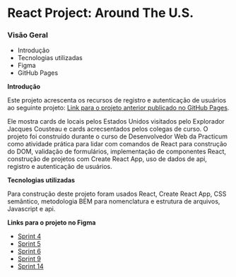 # React Project: Around The U.S.

### Visão Geral

- Introdução
- Tecnologias utilizadas
- Figma
- GitHub Pages

**Introdução**

Este projeto acrescenta os recursos de registro e autenticação de usuários ao seguinte projeto: [Link para o projeto anterior publicado no GitHub Pages](https://hainaha.github.io/around-react/).

Ele mostra cards de locais pelos Estados Unidos visitados pelo Explorador Jacques Cousteau e cards acrecsentados pelos colegas de curso. O projeto foi construído durante o curso de Desenvolvedor Web da Practicum como atividade prática para lidar com comandos de React para construção do DOM, validação de formulários, implementação de componentes React, construção de projetos com Create React App, uso de dados de api, registro e autenticação de usuários.

**Tecnologias utilizadas**

Para construção deste projeto foram usados React, Create React App, CSS semântico, metodologia BEM para nomenclatura e estrutura de arquivos, Javascript e api.

**Links para o projeto no Figma**

- [Sprint 4](https://www.figma.com/file/SurN1jaeEQIhuZEDMhmWWf/Sprint-4-Around-The-U.S.-desktop-mobile?node-id=0%3A1)
- [Sprint 5](<https://www.figma.com/file/HD3sjY52cfmedXVdlxkhZ0/WEB%2C-Sprint-5-(10.1)%3A-EUA-Afora-%7C-desktop-%2B-mobile?node-id=0%3A1>)
- [Sprint 6](https://www.figma.com/file/Pk5nFBSV295thBCWU6jwW5/WEB.Sprint-6%3A-Around-The-U.S.-pt?node-id=0%3A1)
- [Sprint 9](https://www.figma.com/file/lEGbFrRr3ft9xIfxp1RFSz/WEB-Sprint-9%3A-JavaScript-Aplic%C3%A1vel?node-id=0%3A1)
- [Sprint 14](https://www.figma.com/file/fPk1muyuDeiwfymacJfazP/WEB-Sprint-14%3A-Registro-e-autoriza%C3%A7%C3%A3o)

<!-- **GitHub Pages**

- [Link para o projeto publicado no GitHub Pages](https://hainaha.github.io/react-around-auth/) -->
